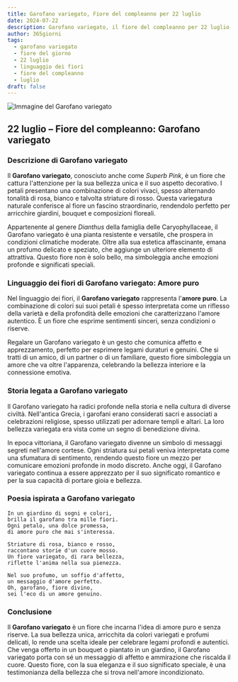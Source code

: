 ```yaml
---
title: Garofano variegato, Fiore del compleanno per 22 luglio
date: 2024-07-22
description: Garofano variegato, il fiore del compleanno per 22 luglio, è il simbolo di Amore puro. Scopri il suo significato unico, le storie affascinanti e la poesia che celebra la sua bellezza.
author: 365giorni
tags:
  - garofano variegato
  - fiore del giorno
  - 22 luglio
  - linguaggio dei fiori
  - fiore del compleanno
  - luglio
draft: false
---
```


![Immagine del Garofano variegato](https://cdn.pixabay.com/photo/2015/08/12/12/04/dianthus-885812_1280.jpg)

## 22 luglio – Fiore del compleanno: Garofano variegato

### Descrizione di Garofano variegato

Il **Garofano variegato**, conosciuto anche come _Superb Pink_, è un fiore che cattura l'attenzione per la sua bellezza unica e il suo aspetto decorativo. I petali presentano una combinazione di colori vivaci, spesso alternando tonalità di rosa, bianco e talvolta striature di rosso. Questa variegatura naturale conferisce al fiore un fascino straordinario, rendendolo perfetto per arricchire giardini, bouquet e composizioni floreali.

Appartenente al genere _Dianthus_ della famiglia delle Caryophyllaceae, il Garofano variegato è una pianta resistente e versatile, che prospera in condizioni climatiche moderate. Oltre alla sua estetica affascinante, emana un profumo delicato e speziato, che aggiunge un ulteriore elemento di attrattiva. Questo fiore non è solo bello, ma simboleggia anche emozioni profonde e significati speciali.

### Linguaggio dei fiori di Garofano variegato: Amore puro

Nel linguaggio dei fiori, il **Garofano variegato** rappresenta l'**amore puro**. La combinazione di colori sui suoi petali è spesso interpretata come un riflesso della varietà e della profondità delle emozioni che caratterizzano l'amore autentico. È un fiore che esprime sentimenti sinceri, senza condizioni o riserve.

Regalare un Garofano variegato è un gesto che comunica affetto e apprezzamento, perfetto per esprimere legami duraturi e genuini. Che si tratti di un amico, di un partner o di un familiare, questo fiore simboleggia un amore che va oltre l'apparenza, celebrando la bellezza interiore e la connessione emotiva.

### Storia legata a Garofano variegato

Il Garofano variegato ha radici profonde nella storia e nella cultura di diverse civiltà. Nell'antica Grecia, i garofani erano considerati sacri e associati a celebrazioni religiose, spesso utilizzati per adornare templi e altari. La loro bellezza variegata era vista come un segno di benedizione divina.

In epoca vittoriana, il Garofano variegato divenne un simbolo di messaggi segreti nell'amore cortese. Ogni striatura sui petali veniva interpretata come una sfumatura di sentimento, rendendo questo fiore un mezzo per comunicare emozioni profonde in modo discreto. Anche oggi, il Garofano variegato continua a essere apprezzato per il suo significato romantico e per la sua capacità di portare gioia e bellezza.

### Poesia ispirata a Garofano variegato

```
In un giardino di sogni e colori,  
brilla il garofano tra mille fiori.  
Ogni petalo, una dolce promessa,  
di amore puro che mai s'interessa.

Striature di rosa, bianco e rosso,  
raccontano storie d'un cuore mosso.  
Un fiore variegato, di rara bellezza,  
riflette l'anima nella sua pienezza.

Nel suo profumo, un soffio d'affetto,  
un messaggio d'amore perfetto.  
Oh, garofano, fiore divino,  
sei l'eco di un amore genuino.
```

### Conclusione

Il **Garofano variegato** è un fiore che incarna l'idea di amore puro e senza riserve. La sua bellezza unica, arricchita da colori variegati e profumi delicati, lo rende una scelta ideale per celebrare legami profondi e autentici. Che venga offerto in un bouquet o piantato in un giardino, il Garofano variegato porta con sé un messaggio di affetto e ammirazione che riscalda il cuore. Questo fiore, con la sua eleganza e il suo significato speciale, è una testimonianza della bellezza che si trova nell'amore incondizionato.